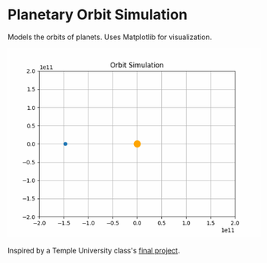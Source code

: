 # Planetary Orbit Simulation

Models the orbits of planets.
Uses Matplotlib for visualization.

![](./orbits.gif)

Inspired by a Temple University class's [final project](https://sites.temple.edu/math5061/).
